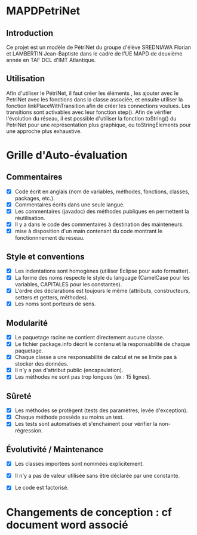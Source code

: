 # MAPDPetriNet

## Introduction
Ce projet est un modèle de PétriNet du groupe d'élève SREDNIAWA Florian et LAMBERTIN Jean-Baptiste dans le cadre de l'UE MAPD de deuxième année en TAF DCL d'IMT Atlantique.

## Utilisation

Afin d'utiliser le PétriNet, il faut créer les éléments , les ajouter avec le PetriNet avec les fonctions dans la classe associée, et ensuite utiliser la fonction linkPlaceWithTransition afin de créer les connections voulues.
Les transitions sont activables avec leur fonction step().
Afin de vérifier l'évolution du réseau, il est possible d'utiliser la fonction toString() du PetriNet pour une représentation plus graphique, ou toStringElements pour une approche plus exhaustive.

# Grille d'Auto-évaluation

## Commentaires
- [x] Code écrit en anglais (nom de variables, méthodes, fonctions, classes, packages, etc.).
- [x] Commentaires écrits dans une seule langue.
- [x] Les commentaires (javadoc) des méthodes publiques en permettent la réutilisation.
- [x] Il y a dans le code des commentaires à destination des mainteneurs.
- [x] mise à disposition d'un main contenant du code montrant le fonctionnnement du reseau.  

## Style et conventions
- [x] Les indentations sont homogènes (utiliser Eclipse pour auto formatter).
- [x] La forme des noms respecte le style du language (CamelCase pour les variables, CAPITALES pour les constantes).
- [x] L'ordre des déclarations est toujours le même (attributs, constructeurs, setters et getters, méthodes).
- [x] Les noms sont porteurs de sens.

## Modularité
- [x] Le paquetage racine ne contient directement aucune classe.
- [x] Le fichier package.info décrit le contenu et la responsabilité de chaque paquetage.
- [x] Chaque classe a une responsabilité de calcul et ne se limite pas à stocker des données.
- [x] Il n'y a pas d'attribut public (encapsulation).
- [x] Les méthodes ne sont pas trop longues (ex : 15 lignes).

## Sûreté
- [x] Les méthodes se protègent (tests des paramètres, levée d'exception).
- [x] Chaque méthode possède au moins un test.
- [x] Les tests sont automatisés et s'enchainent pour vérifier la non-régression.

## Évolutivité / Maintenance
- [x] Les classes importées sont nommées explicitement.
- [x] Il n'y a pas de valeur utilisée sans être déclarée par une constante.
- [x] Le code est factorisé.


# Changements de conception : cf document word associé
